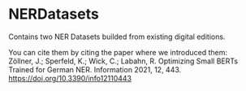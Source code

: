 # NERDatasets
Contains two NER Datasets builded from existing digital editions.

You can cite them by citing the paper where we introduced them:<br/>
Zöllner, J.; Sperfeld, K.; Wick, C.; Labahn, R. Optimizing Small BERTs Trained for German NER. Information 2021, 12, 443.<br/> 
https://doi.org/10.3390/info12110443

 
